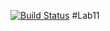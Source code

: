 [![Build Status](https://travis-ci.org/geminishkv/lab11.svg?branch=master)](https://travis-ci.org/geminishkv/lab11)
#Lab11
